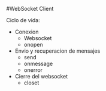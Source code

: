 #WebSocket Client   

Ciclo de vida:

* Conexion
    * Websocket
    * onopen
* Envio y recuperacion de mensajes
    * send
    * onmessage
    * onerror
* Cierre del websocket
    * closet